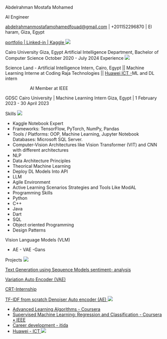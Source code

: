 Abdelrahman Mostafa Mohamed

AI Engineer 

abdelrahmanmostafamohamedfouad@gmail.com | +201152296870 | El haram, Giza, Egypt

[portfolio ](https://eng-abdelrahman-mostafa-mohamed.github.io/)[ | Linked-in  |](https://www.linkedin.com/in/abdelrahman-mostafa-mohamed/)[ Kaggle ](https://www.kaggle.com/abdelrahmanm2003)![](Aspose.Words.c65448ba-6bc0-4e86-82f5-662a52503034.001.png)

Cairo University   Giza, Egypt Artificial Intelligence Department, Bachelor of Computer Science October 2020 - July 2024 Experience ![](Aspose.Words.c65448ba-6bc0-4e86-82f5-662a52503034.002.png)

Science Land - Artificial Intelligence Intern, Cairo, Egypt || Machine Learning Interne at Coding Raja Technologies || [Huawei ICT -](https://drive.google.com/file/d/1ftUCmWacoeTDKtW_5-7ibP_qgziZz0Lc/view?usp=sharing)ML and DL intern 

`           `AI Member at IEEE 

GDSC Cairo University | Machine Learning Intern Giza, Egypt | 1 February 2023 - 30 April 2023 

Skills ![](Aspose.Words.c65448ba-6bc0-4e86-82f5-662a52503034.003.png)

- Kaggle Notebook Expert  
- Frameworks: TensorFlow, PyTorch, NumPy, Pandas 
- Tools / Platforms: OOP, Machine Learning, Jupyter Notebook Databases: Microsoft SQL Server.  
- Computer-Vision  Architectures  like  Vision  Transformer  (VIT)  and  CNN  with different architectures 
- NLP 
- Data Architecture Principles 
- Theorical Machine Learning 
- Deploy DL Models Into API 
- LLM 
- Agile Environment 
- Active Learning Scenarios Strategies and Tools Like ModAL 
- Programming Skills 
- Python 
- C++ 
- Java 
- Dart 
- SQL 
- Object oriented Programming 
- Design Patterns 

Vision Language Models (VLM) 

- AE - VAE -Gans 

Projects ![](Aspose.Words.c65448ba-6bc0-4e86-82f5-662a52503034.004.png)

[Text Generation using Sequence Models](https://github.com/Eng-Abdelrahman-Mostafa-Mohamed/Text-Generation-Sequence-Models)[ sentiment- analysis ](https://github.com/Eng-Abdelrahman-Mostafa-Mohamed/sentiment-analysis)

[Variation Auto Encoder (VAE) ](https://github.com/Eng-Abdelrahman-Mostafa-Mohamed/VAE)

[CRT-Internship ](https://github.com/Eng-Abdelrahman-Mostafa-Mohamed/CRT-INTERNSHIP)

[TF-IDF from scratch ](https://github.com/Eng-Abdelrahman-Mostafa-Mohamed/NLP-TFIDF-FromScratch)[Denoiser Auto encoder (AE)  ](https://www.kaggle.com/code/abdelrahmanm2003/tensorflow-denoiser-auto-encoder)![](Aspose.Words.c65448ba-6bc0-4e86-82f5-662a52503034.005.png)

- [Advanced Learning Algorithms - Coursera ](https://www.coursera.org/account/accomplishments/certificate/D2L3YFXRRKRK)
- [Supervised Machine Learning: Regression and Classification - Coursera ](https://www.coursera.org/account/accomplishments/certificate/84HTPJC3ZQXE)[• IEEE  ](https://drive.google.com/file/d/17ItgG0IhNi90BNsVigBTbESlFX4ijaMs/view)
- [Career development - itida ](https://drive.google.com/file/d/1EJhlNBFbWdct_x_TfWL61oLsesyncHdU/view?pli=1)
- [Huawei - ICT ](https://drive.google.com/file/d/1WGQBct7alKIGMXjMqZIJ2kvb8UE9QSuy/view?usp=sharing)![](Aspose.Words.c65448ba-6bc0-4e86-82f5-662a52503034.006.png)
